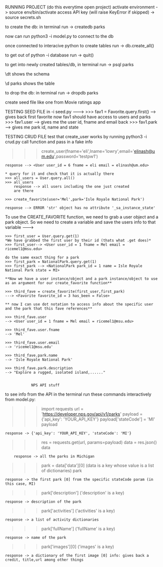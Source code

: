 RUNNING PROJECT (do this everytime open project)
activate environment -> source env/bin/activate
access API key (will raise KeyError if skipped) -> source secrets.sh

to create the db: in terminal run -> createdb parks

now can run python3 -i model.py to connect to the db

once connected to interacive python to create tables run -> db.create_all()

to get out of python -i database run -> quit()

to get into newly created tables/db, in terminal run -> psql parks

\dt shows the schema

\d parks shows the table

to drop the db: in terminal run -> dropdb parks

create seed file like one from Movie ratings app

TESTING SEED FILE in -i seed.py ---> >>> fav1 = Favorite.query.first() --> gives back first favorite
now fav1 should have access to users and parks >>> fav1.user --> gives me the user id, fname and email back >>> fav1.park --> gives me park id, name and state

TESTING CRUD FILE
test that create_user works by running python3 -i crud.py
call function and pass in a fake info

> > > create_user(fname='eli',lname='lowry',email='elinash@um.edu',password='testpw1')

    response --> <User user_id = 6 fname = eli email = elinash@um.edu>

    * query for it and check that it is actually there
    >>> all_users = User.query.all()
    >>> all_users
        response --> all users including the one just created
        are there

    >>> create_favorite(user='Mel',park='Isle Royale National Park')

    response --> ERROR 'str' object has no attribute '_sa_instance_state'

To use the CREATE_FAVORITE function, we need to grab a user object and a park object. So we need to create a variable and save the users info to that variable --->

    >>> first_user = User.query.get(1)
    *We have grabbed the first user by their id (thats what .get does)*
    >>> first_user--> <User user_id = 1 fname = Mel email = ricemel1@msu.edu>

    do the same exact thing for a park
    >>> first_park = NationalPark.query.get(1)
    >>> first_park --> <NationalPark park_id = 1 name = Isle Royale National Park state = MI>

    **Now we have a user instance/object and a park instance/object to use as an argument for our create_favorite function**

    >>> third_fave = create_favorite(first_user,first_park)
    ---> <Favorite favorite_id = 3 has_been = False>

    ** now I can use dot notation to access info about the specific user and the park that this fave references**

    >>> third_fave.user
    --> <User user_id = 1 fname = Mel email = ricemel1@msu.edu>

    >>> third_fave.user.fname
    --> 'Mel'

    >>> third_fave.user.email
    --> 'ricemel1@msu.edu'

    >>> third_fave.park.name
    --> 'Isle Royale National Park'

    >>> third_fave.park.description
    --> "Explore a rugged, isolated island,......"


                NPS API stuff

to see info from the API in the terminal run these commands interactively from model.py:

> > > import requests
> > > url = 'https://developer.nps.gov/api/v1/parks'
> > > payload = {'api_key': 'YOUR_API_KEY'}
> > > payload['stateCode'] = 'MI'
> > > payload

    response -> {'api_key': 'YOUR_API_KEY', 'stateCode': 'MI'}

> > > res = requests.get(url, params=payload)
> > > data = res.json()
> > > data

        response -> all the parks in Michigan


> > > park = data['data'][0] (data is a key whose value is a list of dictionaries)
> > > park

    response -> the first park [0] from the specific stateCode param (in this case, MI)

> > > park['description'] ('description' is a key)

    response -> description of the park

> > > park['activities'] ('activities' is a key)

    response -> a list of activity dictionaries

> > > park['fullName'] ('fullName' is a key)

    response -> name of the park

> > > park['images'][0] ('images' is a key)

    response -> a dictionary of the first image [0] info: gives back a credit, title,url among other things
